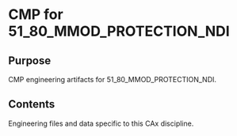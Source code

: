 # CMP for 51_80_MMOD_PROTECTION_NDI

## Purpose
CMP engineering artifacts for 51_80_MMOD_PROTECTION_NDI.

## Contents
Engineering files and data specific to this CAx discipline.
